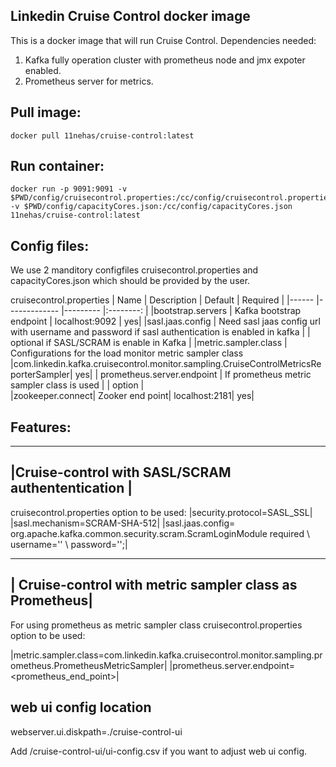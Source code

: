 ## Linkedin Cruise Control docker image
This is a docker image that will run Cruise Control. Dependencies needed:
1. Kafka fully operation cluster with prometheus node and jmx expoter enabled.
2. Prometheus server for metrics.

## Pull image:
    docker pull 11nehas/cruise-control:latest

## Run container:
    docker run -p 9091:9091 -v $PWD/config/cruisecontrol.properties:/cc/config/cruisecontrol.properties -v $PWD/config/capacityCores.json:/cc/config/capacityCores.json 11nehas/cruise-control:latest

## Config files:
We use 2 manditory configfiles cruisecontrol.properties and capacityCores.json which should be provided by the user.

cruisecontrol.properties <Manadatory parameters>
| Name | Description | Default | Required |
|------ |------------- |--------- |:--------: |
|bootstrap.servers | Kafka bootstrap endpoint | localhost:9092 | yes|
|sasl.jaas.config  | Need sasl jaas config url with username and password if sasl authentication is enabled in kafka | | optional if SASL/SCRAM is enable in Kafka |
|metric.sampler.class | Configurations for the load monitor metric sampler class |com.linkedin.kafka.cruisecontrol.monitor.sampling.CruiseControlMetricsReporterSampler| yes|
| prometheus.server.endpoint | If prometheus metric sampler class is used | | option |  
|zookeeper.connect| Zooker end point| localhost:2181| yes|

## Features:
--------------------------------------------------
|Cruise-control with SASL/SCRAM authententication |
--------------------------------------------------
cruisecontrol.properties option to be used:
|security.protocol=SASL_SSL|
|sasl.mechanism=SCRAM-SHA-512|
|sasl.jaas.config= org.apache.kafka.common.security.scram.ScramLoginModule  required \ username='' \ password='';| 

---------------------------------------------------------
| Cruise-control with metric sampler class as Prometheus|
---------------------------------------------------------
For using prometheus as metric sampler class cruisecontrol.properties option to be used:
    
|metric.sampler.class=com.linkedin.kafka.cruisecontrol.monitor.sampling.prometheus.PrometheusMetricSampler|
|prometheus.server.endpoint=<prometheus_end_point>|

## web ui config location
webserver.ui.diskpath=./cruise-control-ui

  Add /cruise-control-ui/ui-config.csv if you want to adjust web ui config.

